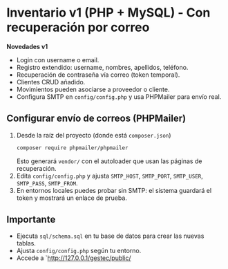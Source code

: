 # Inventario v1 (PHP + MySQL) - Con recuperación por correo

**Novedades v1**
- Login con username o email.
- Registro extendido: username, nombres, apellidos, teléfono.
- Recuperación de contraseña vía correo (token temporal).
- Clientes CRUD añadido.
- Movimientos pueden asociarse a proveedor o cliente.
- Configura SMTP en `config/config.php` y usa PHPMailer para envío real.

## Configurar envío de correos (PHPMailer)
1. Desde la raíz del proyecto (donde está `composer.json`)
   ```bash
   composer require phpmailer/phpmailer
   ```
   Esto generará `vendor/` con el autoloader que usan las páginas de recuperación.
2. Edita `config/config.php` y ajusta `SMTP_HOST`, `SMTP_PORT`, `SMTP_USER`, `SMTP_PASS`, `SMTP_FROM`.
3. En entornos locales puedes probar sin SMTP: el sistema guardará el token y mostrará un enlace de prueba.

## Importante
- Ejecuta `sql/schema.sql` en tu base de datos para crear las nuevas tablas.
- Ajusta `config/config.php` según tu entorno.
- Accede a `http://127.0.0.1/gestec/public/
